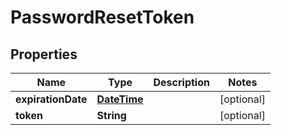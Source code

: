 
# PasswordResetToken

## Properties
Name | Type | Description | Notes
------------ | ------------- | ------------- | -------------
**expirationDate** | [**DateTime**](DateTime.md) |  |  [optional]
**token** | **String** |  |  [optional]



